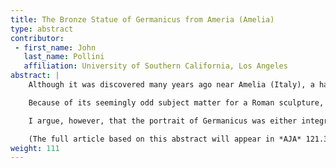 ```yaml
---
title: The Bronze Statue of Germanicus from Ameria (Amelia)
type: abstract
contributor:
 - first_name: John
   last_name: Pollini
   affiliation: University of Southern California, Los Angeles
abstract: |
    Although it was discovered many years ago near Amelia (Italy), a handsome, over-life-size bronze cuirassed statue with an inserted portrait head of Germanicus has garnered relatively little attention. In pose and typology, this work resembles the statue of Augustus from Prima Porta, but the imagery of the muscled cuirass—depicting the death of Trojan Troilos at the hands of Achilles—is quite different.

    Because of its seemingly odd subject matter for a Roman sculpture, the principal interpretation of this statue, in a 2008 monograph by G. Rocco, is that it originally represented King Mithridates VI, who saw himself as a new Achilles in his war against Rome. The depiction of the defeat of Troilos would have served as a reference to Mithridates’ victory over Rome, which traced its origins back to Troy. In the end, Mithridates was himself defeated by Sulla, who, according to Rocco, then brought the statue back to Rome, where its head was first replaced with a portrait of Sulla and eventually with one of Germanicus.

    I argue, however, that the portrait of Germanicus was either integral to the original composition or was substituted for the head of his son Caligula after Caligula’s assassination and damnation. My interpretation is based on the decorative motifs of the armor, which go back to Hellenistic models but are also found in Roman art, as well as technical considerations and a very different interpretation of the meaning of the defeat of Troilos.

    (The full article based on this abstract will appear in *AJA* 121.3 (2017).)
weight: 111
---
```

